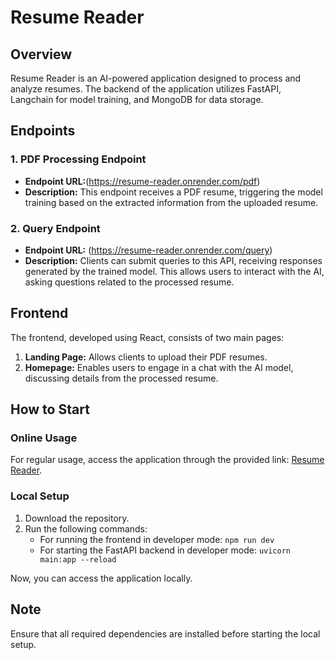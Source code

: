 # Resume Reader

## Overview

Resume Reader is an AI-powered application designed to process and analyze resumes. The backend of the application utilizes FastAPI, Langchain for model training, and MongoDB for data storage.

## Endpoints

### 1. PDF Processing Endpoint

- **Endpoint URL:**(https://resume-reader.onrender.com/pdf)
- **Description:** This endpoint receives a PDF resume, triggering the model training based on the extracted information from the uploaded resume.

### 2. Query Endpoint

- **Endpoint URL:** (https://resume-reader.onrender.com/query)
- **Description:** Clients can submit queries to this API, receiving responses generated by the trained model. This allows users to interact with the AI, asking questions related to the processed resume.

## Frontend

The frontend, developed using React, consists of two main pages:

1. **Landing Page:** Allows clients to upload their PDF resumes.
2. **Homepage:** Enables users to engage in a chat with the AI model, discussing details from the processed resume.

## How to Start

### Online Usage

For regular usage, access the application through the provided link: [Resume Reader](https://resume-reader.vercel.app/).

### Local Setup

1. Download the repository.
2. Run the following commands:
   - For running the frontend in developer mode: `npm run dev`
   - For starting the FastAPI backend in developer mode: `uvicorn main:app --reload`

Now, you can access the application locally.

## Note

Ensure that all required dependencies are installed before starting the local setup.
